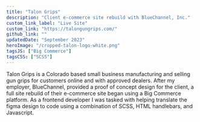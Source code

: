 ```yaml
---
title: "Talon Grips"
description: "Client e-commerce site rebuild with BlueChannel, Inc."
custom_link_label: "Live Site"
custom_link: "https://talongungrips.com/"
github_link: ""
updatedDate: "September 2023"
heroImage: "/cropped-talon-logo-white.png"
tagsJS: ["Big Commerce"]
tagsCSS: ["SCSS"]
---
```


Talon Grips is a Colorado based small business manufacturing and selling gun grips for customers online and with approved dealers. After my employer, BlueChannel, provided a proof of concept design for the client, a full site rebuild of their e-commerce site began using a Big Commerce platform. As a frontend developer I was tasked with helping translate the figma design to code using a combination of SCSS, HTML handlebars, and Javascript.

